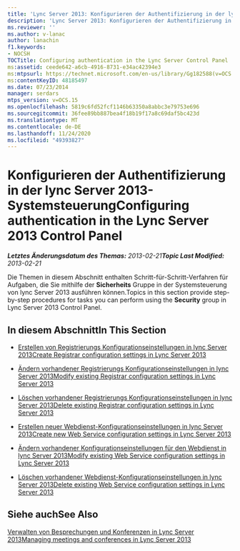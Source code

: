 ```yaml
---
title: 'Lync Server 2013: Konfigurieren der Authentifizierung in der lync Server-Systemsteuerung'
description: 'Lync Server 2013: Konfigurieren der Authentifizierung in der lync Server-Systemsteuerung.'
ms.reviewer: ''
ms.author: v-lanac
author: lanachin
f1.keywords:
- NOCSH
TOCTitle: Configuring authentication in the Lync Server Control Panel
ms:assetid: ceede642-a6cb-4916-8731-e34ac42394e3
ms:mtpsurl: https://technet.microsoft.com/en-us/library/Gg182588(v=OCS.15)
ms:contentKeyID: 48185497
ms.date: 07/23/2014
manager: serdars
mtps_version: v=OCS.15
ms.openlocfilehash: 5819c6fd52fcf1146b63350a8abbc3e79753e696
ms.sourcegitcommit: 36fee89bb887bea4f18b19f17a8c69daf5bc423d
ms.translationtype: MT
ms.contentlocale: de-DE
ms.lasthandoff: 11/24/2020
ms.locfileid: "49393827"
---
```

# <a name="configuring-authentication-in-the-lync-server-2013-control-panel"></a><span data-ttu-id="aabe9-103">Konfigurieren der Authentifizierung in der lync Server 2013-Systemsteuerung</span><span class="sxs-lookup"><span data-stu-id="aabe9-103">Configuring authentication in the Lync Server 2013 Control Panel</span></span>

<div data-xmlns="http://www.w3.org/1999/xhtml">

<div class="topic" data-xmlns="http://www.w3.org/1999/xhtml" data-msxsl="urn:schemas-microsoft-com:xslt" data-cs="https://msdn.microsoft.com/">

<div data-asp="https://msdn2.microsoft.com/asp">



</div>

<div id="mainSection">

<div id="mainBody"><span data-ttu-id="aabe9-104">

<span> </span></span><span class="sxs-lookup"><span data-stu-id="aabe9-104">

<span> </span></span></span>

<span data-ttu-id="aabe9-105">_**Letztes Änderungsdatum des Themas:** 2013-02-21_</span><span class="sxs-lookup"><span data-stu-id="aabe9-105">_**Topic Last Modified:** 2013-02-21_</span></span>

<span data-ttu-id="aabe9-106">Die Themen in diesem Abschnitt enthalten Schritt-für-Schritt-Verfahren für Aufgaben, die Sie mithilfe der **Sicherheits** Gruppe in der Systemsteuerung von lync Server 2013 ausführen können.</span><span class="sxs-lookup"><span data-stu-id="aabe9-106">Topics in this section provide step-by-step procedures for tasks you can perform using the **Security** group in Lync Server 2013 Control Panel.</span></span>

<div>

## <a name="in-this-section"></a><span data-ttu-id="aabe9-107">In diesem Abschnitt</span><span class="sxs-lookup"><span data-stu-id="aabe9-107">In This Section</span></span>

  - [<span data-ttu-id="aabe9-108">Erstellen von Registrierungs Konfigurationseinstellungen in lync Server 2013</span><span class="sxs-lookup"><span data-stu-id="aabe9-108">Create Registrar configuration settings in Lync Server 2013</span></span>](lync-server-2013-create-registrar-configuration-settings.md)

  - [<span data-ttu-id="aabe9-109">Ändern vorhandener Registrierungs Konfigurationseinstellungen in lync Server 2013</span><span class="sxs-lookup"><span data-stu-id="aabe9-109">Modify existing Registrar configuration settings in Lync Server 2013</span></span>](lync-server-2013-modify-existing-registrar-configuration-settings.md)

  - [<span data-ttu-id="aabe9-110">Löschen vorhandener Registrierungs Konfigurationseinstellungen in lync Server 2013</span><span class="sxs-lookup"><span data-stu-id="aabe9-110">Delete existing Registrar configuration settings in Lync Server 2013</span></span>](lync-server-2013-delete-existing-registrar-configuration-settings.md)

  - [<span data-ttu-id="aabe9-111">Erstellen neuer Webdienst-Konfigurationseinstellungen in lync Server 2013</span><span class="sxs-lookup"><span data-stu-id="aabe9-111">Create new Web Service configuration settings in Lync Server 2013</span></span>](lync-server-2013-create-new-web-service-configuration-settings.md)

  - [<span data-ttu-id="aabe9-112">Ändern vorhandener Konfigurationseinstellungen für den Webdienst in lync Server 2013</span><span class="sxs-lookup"><span data-stu-id="aabe9-112">Modify existing Web Service configuration settings in Lync Server 2013</span></span>](lync-server-2013-modify-existing-web-service-configuration-settings.md)

  - [<span data-ttu-id="aabe9-113">Löschen vorhandener Webdienst-Konfigurationseinstellungen in lync Server 2013</span><span class="sxs-lookup"><span data-stu-id="aabe9-113">Delete existing Web Service configuration settings in Lync Server 2013</span></span>](lync-server-2013-delete-existing-web-service-configuration-settings.md)

</div>

<div>

## <a name="see-also"></a><span data-ttu-id="aabe9-114">Siehe auch</span><span class="sxs-lookup"><span data-stu-id="aabe9-114">See Also</span></span>


[<span data-ttu-id="aabe9-115">Verwalten von Besprechungen und Konferenzen in Lync Server 2013</span><span class="sxs-lookup"><span data-stu-id="aabe9-115">Managing meetings and conferences in Lync Server 2013</span></span>](lync-server-2013-managing-meetings-and-conferences.md)  
  

<span data-ttu-id="aabe9-116"></div>

</div>

<span> </span>

</div>

</div>

</span><span class="sxs-lookup"><span data-stu-id="aabe9-116"></div>

</div>

<span> </span>

</div>

</div>

</span></span></div>

